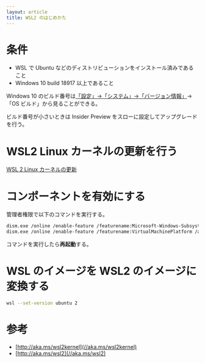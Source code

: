 ```yaml
---
layout: article
title: WSL2 のはじめかた
---
```


# 条件
- WSL で Ubuntu などのディストリビューションをインストール済みであること
- Windows 10 build 18917 以上であること

Windows 10 のビルド番号は[「設定」→「システム」→「バージョン情報」](ms-settings:about)→「OS ビルド」から見ることができる。

ビルド番号が小さいときは Insider Preview をスローに設定してアップグレードを行う。

# WSL2 Linux カーネルの更新を行う
[WSL 2 Linux カーネルの更新](https://docs.microsoft.com/ja-jp/windows/wsl/wsl2-kernel)

# コンポーネントを有効にする

管理者権限で以下のコマンドを実行する。

```sh
dism.exe /online /enable-feature /featurename:Microsoft-Windows-Subsystem-Linux /all /norestart
dism.exe /online /enable-feature /featurename:VirtualMachinePlatform /all /norestart
```

コマンドを実行したら**再起動**する。

# WSL のイメージを WSL2 のイメージに変換する

```sh
wsl --set-version ubuntu 2
```

# 参考
- [http://aka.ms/wsl2kernel](//aka.ms/wsl2kernel)
- [http://aka.ms/wsl2](//aka.ms/wsl2)